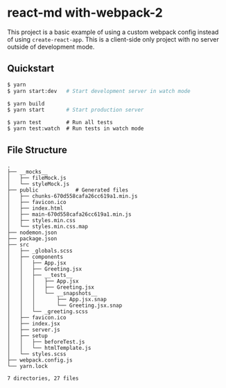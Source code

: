 # react-md with-webpack-2
This project is a basic example of using a custom webpack config instead of using `create-react-app`.
This is a client-side only project with no server outside of development mode.

## Quickstart

```bash
$ yarn
$ yarn start:dev   # Start development server in watch mode
```

```bash
$ yarn build
$ yarn start       # Start production server
```

```
$ yarn test        # Run all tests
$ yarn test:watch  # Run tests in watch mode
```

## File Structure
```
.
├── __mocks__
│   ├── fileMock.js
│   └── styleMock.js
├── public            # Generated files
│   ├── chunks-670d558cafa26cc619a1.min.js
│   ├── favicon.ico
│   ├── index.html
│   ├── main-670d558cafa26cc619a1.min.js
│   ├── styles.min.css
│   └── styles.min.css.map
├── nodemon.json
├── package.json
├── src
│   ├── _globals.scss
│   ├── components
│   │   ├── App.jsx
│   │   ├── Greeting.jsx
│   │   ├── __tests__
│   │   │   ├── App.jsx
│   │   │   ├── Greeting.jsx
│   │   │   └── __snapshots__
│   │   │       ├── App.jsx.snap
│   │   │       └── Greeting.jsx.snap
│   │   └── _greeting.scss
│   ├── favicon.ico
│   ├── index.jsx
│   ├── server.js
│   ├── setup
│   │   ├── beforeTest.js
│   │   └── htmlTemplate.js
│   └── styles.scss
├── webpack.config.js
└── yarn.lock

7 directories, 27 files
```

